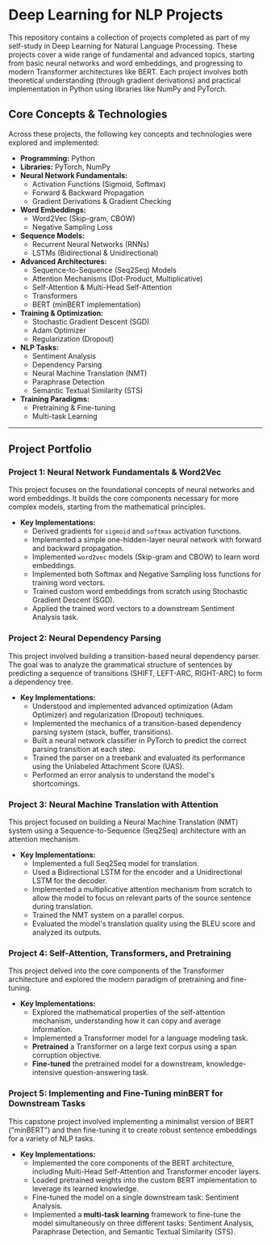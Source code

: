 # Deep Learning for NLP Projects

This repository contains a collection of projects completed as part of my self-study in Deep Learning for Natural Language Processing. These projects cover a wide range of fundamental and advanced topics, starting from basic neural networks and word embeddings, and progressing to modern Transformer architectures like BERT. Each project involves both theoretical understanding (through gradient derivations) and practical implementation in Python using libraries like NumPy and PyTorch.

## Core Concepts & Technologies

Across these projects, the following key concepts and technologies were explored and implemented:

*   **Programming:** Python
*   **Libraries:** PyTorch, NumPy
*   **Neural Network Fundamentals:**
    *   Activation Functions (Sigmoid, Softmax)
    *   Forward & Backward Propagation
    *   Gradient Derivations & Gradient Checking
*   **Word Embeddings:**
    *   Word2Vec (Skip-gram, CBOW)
    *   Negative Sampling Loss
*   **Sequence Models:**
    *   Recurrent Neural Networks (RNNs)
    *   LSTMs (Bidirectional & Unidirectional)
*   **Advanced Architectures:**
    *   Sequence-to-Sequence (Seq2Seq) Models
    *   Attention Mechanisms (Dot-Product, Multiplicative)
    *   Self-Attention & Multi-Head Self-Attention
    *   Transformers
    *   BERT (minBERT implementation)
*   **Training & Optimization:**
    *   Stochastic Gradient Descent (SGD)
    *   Adam Optimizer
    *   Regularization (Dropout)
*   **NLP Tasks:**
    *   Sentiment Analysis
    *   Dependency Parsing
    *   Neural Machine Translation (NMT)
    *   Paraphrase Detection
    *   Semantic Textual Similarity (STS)
*   **Training Paradigms:**
    *   Pretraining & Fine-tuning
    *   Multi-task Learning

---

## Project Portfolio

### Project 1: Neural Network Fundamentals & Word2Vec

This project focuses on the foundational concepts of neural networks and word embeddings. It builds the core components necessary for more complex models, starting from the mathematical principles.

*   **Key Implementations:**
    *   Derived gradients for `sigmoid` and `softmax` activation functions.
    *   Implemented a simple one-hidden-layer neural network with forward and backward propagation.
    *   Implemented `word2vec` models (Skip-gram and CBOW) to learn word embeddings.
    *   Implemented both Softmax and Negative Sampling loss functions for training word vectors.
    *   Trained custom word embeddings from scratch using Stochastic Gradient Descent (SGD).
    *   Applied the trained word vectors to a downstream Sentiment Analysis task.

### Project 2: Neural Dependency Parsing

This project involved building a transition-based neural dependency parser. The goal was to analyze the grammatical structure of sentences by predicting a sequence of transitions (SHIFT, LEFT-ARC, RIGHT-ARC) to form a dependency tree.

*   **Key Implementations:**
    *   Understood and implemented advanced optimization (Adam Optimizer) and regularization (Dropout) techniques.
    *   Implemented the mechanics of a transition-based dependency parsing system (stack, buffer, transitions).
    *   Built a neural network classifier in PyTorch to predict the correct parsing transition at each step.
    *   Trained the parser on a treebank and evaluated its performance using the Unlabeled Attachment Score (UAS).
    *   Performed an error analysis to understand the model's shortcomings.

### Project 3: Neural Machine Translation with Attention

This project focused on building a Neural Machine Translation (NMT) system using a Sequence-to-Sequence (Seq2Seq) architecture with an attention mechanism.

*   **Key Implementations:**
    *   Implemented a full Seq2Seq model for translation.
    *   Used a Bidirectional LSTM for the encoder and a Unidirectional LSTM for the decoder.
    *   Implemented a multiplicative attention mechanism from scratch to allow the model to focus on relevant parts of the source sentence during translation.
    *   Trained the NMT system on a parallel corpus.
    *   Evaluated the model's translation quality using the BLEU score and analyzed its outputs.

### Project 4: Self-Attention, Transformers, and Pretraining

This project delved into the core components of the Transformer architecture and explored the modern paradigm of pretraining and fine-tuning.

*   **Key Implementations:**
    *   Explored the mathematical properties of the self-attention mechanism, understanding how it can copy and average information.
    *   Implemented a Transformer model for a language modeling task.
    *   **Pretrained** a Transformer on a large text corpus using a span corruption objective.
    *   **Fine-tuned** the pretrained model for a downstream, knowledge-intensive question-answering task.

### Project 5: Implementing and Fine-Tuning minBERT for Downstream Tasks

This capstone project involved implementing a minimalist version of BERT ("minBERT") and then fine-tuning it to create robust sentence embeddings for a variety of NLP tasks.

*   **Key Implementations:**
    *   Implemented the core components of the BERT architecture, including Multi-Head Self-Attention and Transformer encoder layers.
    *   Loaded pretrained weights into the custom BERT implementation to leverage its learned knowledge.
    *   Fine-tuned the model on a single downstream task: Sentiment Analysis.
    *   Implemented a **multi-task learning** framework to fine-tune the model simultaneously on three different tasks: Sentiment Analysis, Paraphrase Detection, and Semantic Textual Similarity (STS).